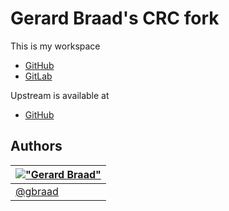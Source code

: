 Gerard Braad's CRC fork
=======================

This is my workspace

  * [GitHub](https://github.com/gbraad-redhat/crc)
  * [GitLab](https://gitlab.com/gbraad-redhat/crc)

Upstream is available at

  * [GitHub](https://github.com/crc-orgy/crc)


Authors
-------

| [!["Gerard Braad"](http://gravatar.com/avatar/e466994eea3c2a1672564e45aca844d0.png?s=60)](http://gbraad.nl "Gerard Braad <me@gbraad.nl>") |
|---|
| [@gbraad](https://gbraad.nl/social/)  |
